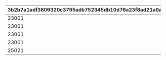 |3b2b7a1adf3809320c3795adb752345db10d76a23f8ad21a0aff3a7f71acfd8b|58984dd9a0809854f8195e21af017218e86f7e7ecb4175fd90aed5a1fab6acf9|8023f3b3e20d7e651904d25e6d761ff047a91ab7dc934d46557996736925085d|b677a1c30edadab679a5d22b784983db7a2f762cc8a69ced2aa0e4c8af5089d0|b4f0732c149d497e10a6d8c9d67313b8d38f68fa0eb6910d8e020242608b7184|927a17cf5aa0d4c4800aa5cf56ae518607f12c3fe94a6c606ac47f6b27ab6dac|ca87686c1611c51bf98fe0dbe7037f89f4b21801d11494ffd0709fbf2e6f40b8|0496091443f47be2101b7a5ca3ba200ae6298ab04a559d5c79fabbdd5ec20d3d|6da9519f2f5db4bf1c8463eb1248b3f59f7fd7a1f17f2ee4ea4753b4b42c977f|35e0c02f5ec1b7bea3c8d805946f141d301f012eea0398582270b7915fa7dfda|43d4a5286fbf0a3281d8294088e78a4ddfc0b2cbf6b02c3ece57f95155fb9ea6|fec596844be65fdf8f167529a642a964d960f99601d665c31661c319de1c6ed2|
| --- | --- | --- | --- | --- | --- | --- | --- | --- | --- | --- | --- |
|23001|1|1001|20003|804100101|94002|10011|22003|1|0|0|50003|
|23001|1|1002|91002|804100201|94002|10021|22003|4|1|1|50003|
|23001|1|1003|91002|804100301|94002|10031|22003|7|1|4|50003|
|23001|0|1004|91002|0|94002|10040|22003|10|1|7|50003|
|25021|0|1005|4104402|0|91002|10050|140001|11|0|10|21953|